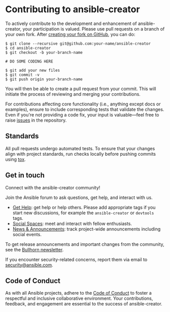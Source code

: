 # Contributing to ansible-creator

To actively contribute to the development and enhancement of ansible-creator,
your participation is valued. Please use pull requests on a branch of your own
fork. After
[creating your fork on GitHub](https://docs.github.com/en/get-started/quickstart/contributing-to-projects),
you can do:

```console
$ git clone --recursive git@github.com:your-name/ansible-creator
$ cd ansible-creator
$ git checkout -b your-branch-name

# DO SOME CODING HERE

$ git add your new files
$ git commit -v
$ git push origin your-branch-name
```

You will then be able to create a pull request from your commit. This will
initiate the process of reviewing and merging your contributions.

For contributions affecting core functionality (i.e., anything except docs or
examples), ensure to include corresponding tests that validate the changes. Even
if you're not providing a code fix, your input is valuable—feel free to raise
[issues](https://github.com/ansible/ansible-creator/issues) in the repository.

## Standards

All pull requests undergo automated tests. To ensure that your changes align
with project standards, run checks locally before pushing commits using
[tox](https://tox.wiki/en/latest/).

## Get in touch

Connect with the ansible-creator community!

Join the Ansible forum to ask questions, get help, and interact with us.

- [Get Help](https://forum.ansible.com/c/help/6): get help or help others.
  Please add appropriate tags if you start new discussions, for example the
  `ansible-creator` or `devtools` tags.
- [Social Spaces](https://forum.ansible.com/c/chat/4): meet and interact with
  fellow enthusiasts.
- [News & Announcements](https://forum.ansible.com/c/news/5): track project-wide
  announcements including social events.

To get release announcements and important changes from the community, see the
[Bullhorn newsletter](https://docs.ansible.com/ansible/devel/community/communication.html#the-bullhorn).

If you encounter security-related concerns, report them via email to
[security@ansible.com](mailto:security@ansible.com).

## Code of Conduct

As with all Ansible projects, adhere to the
[Code of Conduct](https://docs.ansible.com/ansible/latest/community/code_of_conduct.html)
to foster a respectful and inclusive collaborative environment. Your
contributions, feedback, and engagement are essential to the success of
ansible-creator.
